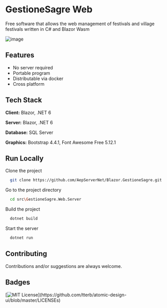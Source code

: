 # GestioneSagre Web

Free software that allows the web management of festivals and village festivals written in C# and Blazor Wasm

![image](https://user-images.githubusercontent.com/49655304/177003851-6ca5cae8-240a-4a19-82bd-20f333a6f407.png)


## Features

- No server required
- Portable program
- Distributable via docker
- Cross platform


## Tech Stack

**Client:** Blazor, .NET 6

**Server:** Blazor, .NET 6

**Database:** SQL Server

**Graphics:** Bootstrap 4.4.1, Font Awesome Free 5.12.1


## Run Locally

Clone the project

```bash
  git clone https://github.com/AepServerNet/Blazor.GestioneSagre.git
```

Go to the project directory

```bash
  cd src\GestioneSagre.Web.Server
```

Build the project

```bash
  dotnet build
```

Start the server

```bash
  dotnet run
```


## Contributing

Contributions and/or suggestions are always welcome.


## Badges

[![MIT License](https://img.shields.io/apm/l/atomic-design-ui.svg?)](https://github.com/tterb/atomic-design-ui/blob/master/LICENSEs)
